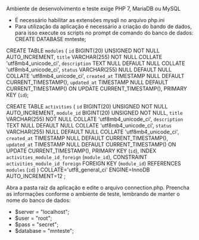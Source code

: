 Ambiente de desenvolvimento e teste exige PHP 7, MariaDB ou MySQL

- É necessário habilitar as extensões mysqli no arquivo php.ini
- Para utilização da aplicação é necessário a criação do bando de dados, para isso execute os scripts no prompt de comando do banco de dados:
CREATE DATABASE mnteste;

CREATE TABLE `modules` (
	`id` BIGINT(20) UNSIGNED NOT NULL AUTO_INCREMENT,
	`title` VARCHAR(255) NOT NULL COLLATE 'utf8mb4_unicode_ci',
	`description` TEXT NULL DEFAULT NULL COLLATE 'utf8mb4_unicode_ci',
	`status` VARCHAR(255) NULL DEFAULT NULL COLLATE 'utf8mb4_unicode_ci',
	`created_at` TIMESTAMP NULL DEFAULT CURRENT_TIMESTAMP(),
    `updated_at` TIMESTAMP NULL DEFAULT CURRENT_TIMESTAMP() ON UPDATE CURRENT_TIMESTAMP(),
	PRIMARY KEY (`id`);
	
CREATE TABLE `activities` (
	`id` BIGINT(20) UNSIGNED NOT NULL AUTO_INCREMENT,
	`module_id` BIGINT(20) UNSIGNED NOT NULL,
	`title` VARCHAR(255) NOT NULL COLLATE 'utf8mb4_unicode_ci',
	`description` TEXT NULL DEFAULT NULL COLLATE 'utf8mb4_unicode_ci',
	`status` VARCHAR(255) NULL DEFAULT NULL COLLATE 'utf8mb4_unicode_ci',
	`created_at` TIMESTAMP NULL DEFAULT CURRENT_TIMESTAMP(),
	`updated_at` TIMESTAMP NULL DEFAULT CURRENT_TIMESTAMP() ON UPDATE CURRENT_TIMESTAMP(),
	PRIMARY KEY (`id`),
	INDEX `activities_module_id_foreign` (`module_id`),
	CONSTRAINT `activities_module_id_foreign` FOREIGN KEY (`module_id`) REFERENCES `modules` (`id`)
)
COLLATE='utf8_general_ci'
ENGINE=InnoDB
AUTO_INCREMENT=12
;

Abra a pasta raiz da aplicação e edite o arquivo connection.php.
Preencha as informações conforme o ambiente de teste, lembrando de manter o nome do banco de dados:
 - $server = "localhost";
 - $user 	= "root";
 - $pass	= "secret";
 - $database = "mnteste";